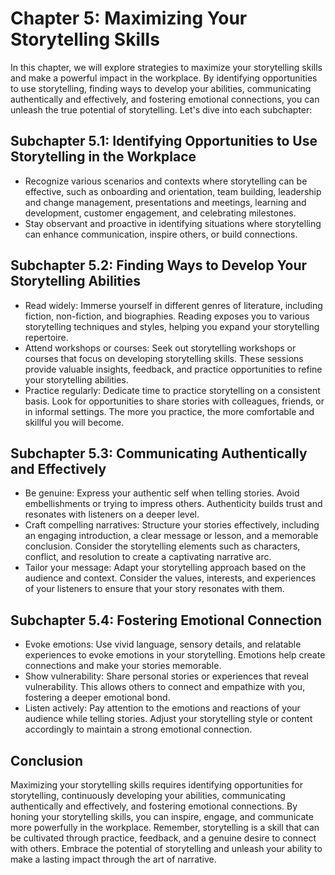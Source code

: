 Chapter 5: Maximizing Your Storytelling Skills
==============================================

In this chapter, we will explore strategies to maximize your storytelling skills and make a powerful impact in the workplace. By identifying opportunities to use storytelling, finding ways to develop your abilities, communicating authentically and effectively, and fostering emotional connections, you can unleash the true potential of storytelling. Let's dive into each subchapter:

Subchapter 5.1: Identifying Opportunities to Use Storytelling in the Workplace
------------------------------------------------------------------------------

* Recognize various scenarios and contexts where storytelling can be effective, such as onboarding and orientation, team building, leadership and change management, presentations and meetings, learning and development, customer engagement, and celebrating milestones.
* Stay observant and proactive in identifying situations where storytelling can enhance communication, inspire others, or build connections.

Subchapter 5.2: Finding Ways to Develop Your Storytelling Abilities
-------------------------------------------------------------------

* Read widely: Immerse yourself in different genres of literature, including fiction, non-fiction, and biographies. Reading exposes you to various storytelling techniques and styles, helping you expand your storytelling repertoire.
* Attend workshops or courses: Seek out storytelling workshops or courses that focus on developing storytelling skills. These sessions provide valuable insights, feedback, and practice opportunities to refine your storytelling abilities.
* Practice regularly: Dedicate time to practice storytelling on a consistent basis. Look for opportunities to share stories with colleagues, friends, or in informal settings. The more you practice, the more comfortable and skillful you will become.

Subchapter 5.3: Communicating Authentically and Effectively
-----------------------------------------------------------

* Be genuine: Express your authentic self when telling stories. Avoid embellishments or trying to impress others. Authenticity builds trust and resonates with listeners on a deeper level.
* Craft compelling narratives: Structure your stories effectively, including an engaging introduction, a clear message or lesson, and a memorable conclusion. Consider the storytelling elements such as characters, conflict, and resolution to create a captivating narrative arc.
* Tailor your message: Adapt your storytelling approach based on the audience and context. Consider the values, interests, and experiences of your listeners to ensure that your story resonates with them.

Subchapter 5.4: Fostering Emotional Connection
----------------------------------------------

* Evoke emotions: Use vivid language, sensory details, and relatable experiences to evoke emotions in your storytelling. Emotions help create connections and make your stories memorable.
* Show vulnerability: Share personal stories or experiences that reveal vulnerability. This allows others to connect and empathize with you, fostering a deeper emotional bond.
* Listen actively: Pay attention to the emotions and reactions of your audience while telling stories. Adjust your storytelling style or content accordingly to maintain a strong emotional connection.

Conclusion
----------

Maximizing your storytelling skills requires identifying opportunities for storytelling, continuously developing your abilities, communicating authentically and effectively, and fostering emotional connections. By honing your storytelling skills, you can inspire, engage, and communicate more powerfully in the workplace. Remember, storytelling is a skill that can be cultivated through practice, feedback, and a genuine desire to connect with others. Embrace the potential of storytelling and unleash your ability to make a lasting impact through the art of narrative.
